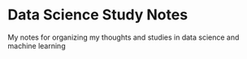# Data Science Study Notes

My notes for organizing my thoughts and studies in data science and machine learning